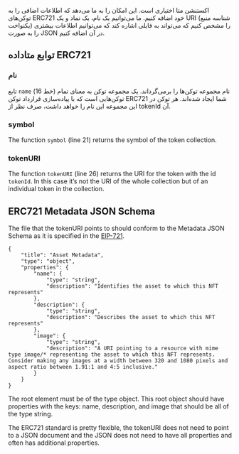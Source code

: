 اکستنشن متا اختیاری است. این امکان را به ما می‌دهد که اطلاعات اضافی را به توکن‌های ERC721 خود اضافه کنیم. ما می‌توانیم یک نام، یک نماد و یک URI (شناسه منبع یکنواخت) را مشخص کنیم که می‌تواند به فایلی اشاره کند که می‌توانیم اطلاعات بیشتری را به صورت JSON در آن اضافه کنیم.

## توابع متاداده ERC721

### نام

تابع `name` (خط 16) نام مجموعه توکن‌ها را برمی‌گرداند. یک مجموعه توکن به معنای تمام توکن‌هایی است که با پیاده‌سازی قرارداد توکن ERC721 شما ایجاد شده‌اند. هر توکن در این مجموعه این نام را خواهد داشت، صرف نظر از tokenId آن.

### symbol

The function `symbol` (line 21) returns the symbol of the token collection.

### tokenURI

The function `tokenURI` (line 26) returns the URI for the token with the id `tokenId`. In this case it’s not the URI of the whole collection but of an individual token in the collection.

## ERC721 Metadata JSON Schema

The file that the tokenURI points to should conform to the Metadata JSON Schema as it is specified in the <a href="https://eips.ethereum.org/EIPS/eip-721#specification" target="_blank">EIP-721</a>.

```
{
    "title": "Asset Metadata",
    "type": "object",
    "properties": {
        "name": {
            "type": "string",
            "description": "Identifies the asset to which this NFT represents"
        },
        "description": {
            "type": "string",
            "description": "Describes the asset to which this NFT represents"
        },
        "image": {
            "type": "string",
            "description": "A URI pointing to a resource with mime type image/* representing the asset to which this NFT represents. Consider making any images at a width between 320 and 1080 pixels and aspect ratio between 1.91:1 and 4:5 inclusive."
        }
    }
}
```

The root element must be of the type object. This root object should have properties with the keys: name, description, and image that should be all of the type string.

The ERC721 standard is pretty flexible, the tokenURI does not need to point to a JSON document and the JSON does not need to have all properties and often has additional properties.